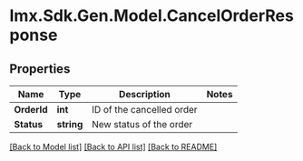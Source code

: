 # Imx.Sdk.Gen.Model.CancelOrderResponse

## Properties

Name | Type | Description | Notes
------------ | ------------- | ------------- | -------------
**OrderId** | **int** | ID of the cancelled order | 
**Status** | **string** | New status of the order | 

[[Back to Model list]](../README.md#documentation-for-models) [[Back to API list]](../README.md#documentation-for-api-endpoints) [[Back to README]](../README.md)


